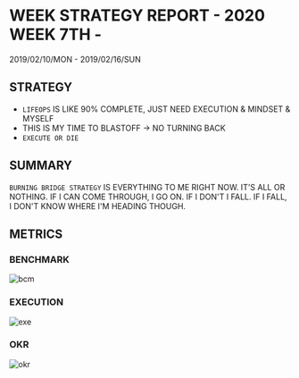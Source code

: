 # WEEK STRATEGY REPORT - 2020 WEEK 7TH -

2019/02/10/MON - 2019/02/16/SUN

## STRATEGY

- `LIFEOPS` IS LIKE 90% COMPLETE, JUST NEED EXECUTION & MINDSET & MYSELF
- THIS IS MY TIME TO BLASTOFF -> NO TURNING BACK
- `EXECUTE OR DIE`

## SUMMARY

`BURNING BRIDGE STRATEGY` IS EVERYTHING TO ME RIGHT NOW.
IT'S ALL OR NOTHING. IF I CAN COME THROUGH, I GO ON.
IF I DON'T I FALL. IF I FALL, I DON'T KNOW WHERE I'M HEADING THOUGH.

## METRICS

### BENCHMARK

![bcm](https://docs.google.com/spreadsheets/d/e/2PACX-1vQFsXRMajfHm-ktB7D9PJY962LfpzvrAA84TjFJh5sskUId9facRIDt8xIDxZR9eIVZBuCat7mKg7oC/pubchart?oid=769092142&format=image)

### EXECUTION

![exe](https://docs.google.com/spreadsheets/d/e/2PACX-1vQkOb39xVNFX9ijfGJQemkWKjlFLRyf75_cxLP2EaeJ1UHOdB92cbqWjbECBzfsrAMeZl4DPb7bleyS/pubchart?oid=2109237086&format=image)

### OKR

![okr](https://docs.google.com/spreadsheets/d/e/2PACX-1vTPC14V9FPZQJEhuq4B47i4QNbsoFYz0W7MY3Pb5VTcXf5Z5S9uxOtCXq1SapOKzZaevUSXhsO3ZtfX/pubchart?oid=2109237086&format=image)
